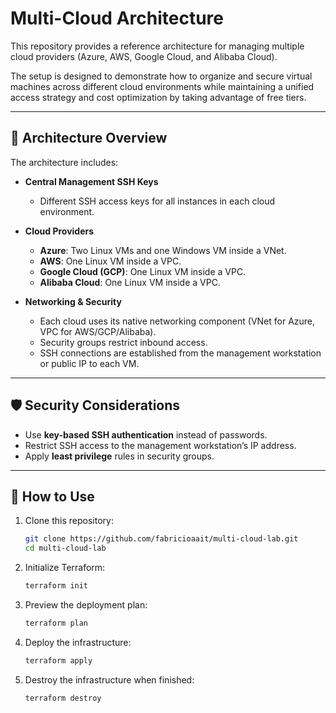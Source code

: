 # Multi-Cloud Architecture

This repository provides a reference architecture for managing multiple cloud providers (Azure, AWS, Google Cloud, and Alibaba Cloud).  

The setup is designed to demonstrate how to organize and secure virtual machines across different cloud environments while maintaining a unified access strategy and cost optimization by taking advantage of free tiers.

---

## 📐 Architecture Overview

The architecture includes:

- **Central Management SSH Keys**  
  - Different SSH access keys for all instances in each cloud environment.  

- **Cloud Providers**  
  - **Azure**: Two Linux VMs and one Windows VM inside a VNet.  
  - **AWS**: One Linux VM inside a VPC.  
  - **Google Cloud (GCP)**: One Linux VM inside a VPC.  
  - **Alibaba Cloud**: One Linux VM inside a VPC.  

- **Networking & Security**  
  - Each cloud uses its native networking component (VNet for Azure, VPC for AWS/GCP/Alibaba).  
  - Security groups restrict inbound access.  
  - SSH connections are established from the management workstation or public IP to each VM.  

---

## 🛡️ Security Considerations

- Use **key-based SSH authentication** instead of passwords.  
- Restrict SSH access to the management workstation’s IP address.  
- Apply **least privilege** rules in security groups.  

---

## 🚀 How to Use

1. Clone this repository:  
   ```bash
   git clone https://github.com/fabricioaait/multi-cloud-lab.git
   cd multi-cloud-lab
   ````

2. Initialize Terraform:

   ```bash
   terraform init
   ```

3. Preview the deployment plan:

   ```bash
   terraform plan
   ```

4. Deploy the infrastructure:

   ```bash
   terraform apply
   ```

5. Destroy the infrastructure when finished:

   ```bash
   terraform destroy
   ```


